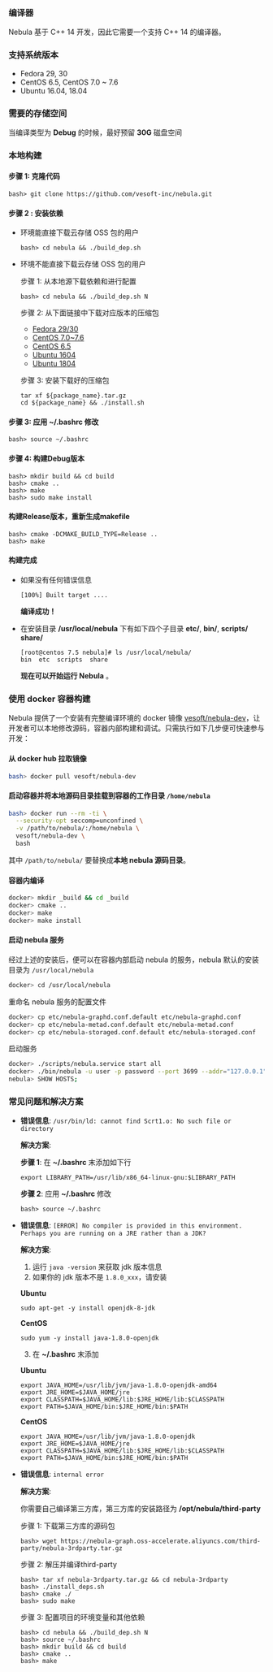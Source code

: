###  编译器

Nebula 基于 C++ 14 开发，因此它需要一个支持 C++ 14 的编译器。

### 支持系统版本
- Fedora 29, 30
- CentOS 6.5, CentOS 7.0 ~ 7.6
- Ubuntu 16.04, 18.04

### 需要的存储空间

当编译类型为 **Debug** 的时候，最好预留 **30G** 磁盘空间

### 本地构建
#### 步骤 1: 克隆代码

```
bash> git clone https://github.com/vesoft-inc/nebula.git
```

#### 步骤 2 : 安装依赖

- 环境能直接下载云存储 OSS 包的用户

    ```
    bash> cd nebula && ./build_dep.sh
    ```

- 环境不能直接下载云存储 OSS 包的用户

    步骤 1:
    从本地源下载依赖和进行配置

    ```
    bash> cd nebula && ./build_dep.sh N
    ```

    步骤 2:
    从下面链接中下载对应版本的压缩包

    - [Fedora 29/30](https://nebula-graph.oss-accelerate.aliyuncs.com/third-party/fedora29.tar.gz)
    - [CentOS 7.0~7.6](https://nebula-graph.oss-accelerate.aliyuncs.com/third-party/centos7.5.tar.gz)
    - [CentOS 6.5](https://nebula-graph.oss-accelerate.aliyuncs.com/third-party/centos6.5.tar.gz)
    - [Ubuntu 1604](https://nebula-graph.oss-accelerate.aliyuncs.com/third-party/ubuntu16.tar.gz)
    - [Ubuntu 1804](https://nebula-graph.oss-accelerate.aliyuncs.com/third-party/ubuntu18.tar.gz)

    步骤 3:
    安装下载好的压缩包

    ```
    tar xf ${package_name}.tar.gz
    cd ${package_name} && ./install.sh
    ```

#### 步骤 3: 应用 **~/.bashrc** 修改

```
bash> source ~/.bashrc
```
#### 步骤 4: 构建Debug版本

```
bash> mkdir build && cd build
bash> cmake ..
bash> make
bash> sudo make install
```

#### 构建Release版本，重新生成makefile

```
bash> cmake -DCMAKE_BUILD_TYPE=Release ..
bash> make
```

#### **构建完成**

- 如果没有任何错误信息

    ```
    [100%] Built target ....
    ```
    **编译成功！**

- 在安装目录 **/usr/local/nebula** 下有如下四个子目录 **etc/**, **bin/**, **scripts/** **share/**

    ```
    [root@centos 7.5 nebula]# ls /usr/local/nebula/
    bin  etc  scripts  share
    ```
    **现在可以开始运行 Nebula** 。

### 使用 docker 容器构建

Nebula 提供了一个安装有完整编译环境的 docker 镜像 [vesoft/nebula-dev](https://hub.docker.com/r/vesoft/nebula-dev)，让开发者可以本地修改源码，容器内部构建和调试。只需执行如下几步便可快速参与开发：

#### 从 docker hub 拉取镜像

```bash
bash> docker pull vesoft/nebula-dev
```

#### 启动容器并将本地源码目录挂载到容器的工作目录 `/home/nebula`

```bash
bash> docker run --rm -ti \
  --security-opt seccomp=unconfined \
  -v /path/to/nebula/:/home/nebula \
  vesoft/nebula-dev \
  bash
```

其中 `/path/to/nebula/` 要替换成**本地 nebula 源码目录**。

#### 容器内编译

```bash
docker> mkdir _build && cd _build
docker> cmake ..
docker> make
docker> make install
```

#### 启动 nebula 服务

经过上述的安装后，便可以在容器内部启动 nebula 的服务，nebula 默认的安装目录为 `/usr/local/nebula`

```bash
docker> cd /usr/local/nebula
```

重命名 nebula 服务的配置文件

```bash
docker> cp etc/nebula-graphd.conf.default etc/nebula-graphd.conf
docker> cp etc/nebula-metad.conf.default etc/nebula-metad.conf
docker> cp etc/nebula-storaged.conf.default etc/nebula-storaged.conf
```

启动服务

```bash
docker> ./scripts/nebula.service start all
docker> ./bin/nebula -u user -p password --port 3699 --addr="127.0.0.1"
nebula> SHOW HOSTS;
```

### 常见问题和解决方案

- **错误信息**: `/usr/bin/ld: cannot find Scrt1.o: No such file or directory`

  **解决方案**:

    **步骤 1**: 在 **~/.bashrc** 末添加如下行

    ```
    export LIBRARY_PATH=/usr/lib/x86_64-linux-gnu:$LIBRARY_PATH
    ```

    **步骤 2**: 应用 **~/.bashrc** 修改

    ```
    bash> source ~/.bashrc
    ```

- **错误信息**: `[ERROR] No compiler is provided in this environment. Perhaps you are running on a JRE rather than a JDK?`

    **解决方案**:
    1) 运行 `java -version` 来获取 jdk 版本信息
    2) 如果你的 jdk 版本不是 `1.8.0_xxx`，请安装

    **Ubuntu**

    ```
    sudo apt-get -y install openjdk-8-jdk
    ```

    **CentOS**

    ```
    sudo yum -y install java-1.8.0-openjdk
    ```

    3) 在 **~/.bashrc** 末添加

    **Ubuntu**
    ```
    export JAVA_HOME=/usr/lib/jvm/java-1.8.0-openjdk-amd64
    export JRE_HOME=$JAVA_HOME/jre
    export CLASSPATH=$JAVA_HOME/lib:$JRE_HOME/lib:$CLASSPATH
    export PATH=$JAVA_HOME/bin:$JRE_HOME/bin:$PATH
    ```

    **CentOS**

    ```
    export JAVA_HOME=/usr/lib/jvm/java-1.8.0-openjdk
    export JRE_HOME=$JAVA_HOME/jre
    export CLASSPATH=$JAVA_HOME/lib:$JRE_HOME/lib:$CLASSPATH
    export PATH=$JAVA_HOME/bin:$JRE_HOME/bin:$PATH
    ```

- **错误信息**: `internal error`

    **解决方案**:

    你需要自己编译第三方库，第三方库的安装路径为 **/opt/nebula/third-party**

    步骤 1: 下载第三方库的源码包

    ```
    bash> wget https://nebula-graph.oss-accelerate.aliyuncs.com/third-party/nebula-3rdparty.tar.gz
    ```

    步骤 2: 解压并编译third-party

    ```
    bash> tar xf nebula-3rdparty.tar.gz && cd nebula-3rdparty
    bash> ./install_deps.sh
    bash> cmake ./
    bash> sudo make
    ```

    步骤 3: 配置项目的环境变量和其他依赖

    ```
    bash> cd nebula && ./build_dep.sh N
    bash> source ~/.bashrc
    bash> mkdir build && cd build
    bash> cmake ..
    bash> make
    ```
